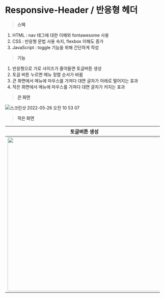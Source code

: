 # Responsive-Header / 반응형 헤더
> **스택**
1. HTML : nav 태그에 대한 이해와 fontawesome 사용
2. CSS : 반응형 문법 사용 숙지, flexbox 이해도 증가
3. JavaScript : toggle 기능을 위해 간단하게 작성

> **기능**
1. 반응형으로 가로 사이즈가 줄어들면 토글버튼 생성
2. 토글 버튼 누르면 메뉴 정렬 순서가 바뀜
3. 큰 화면에서 메뉴에 마우스를 가져다 대면 글자가 아래로 떨어지는 효과
4. 작은 화면에서 메뉴에 마우스를 가져다 대면 글자가 커지는 효과

> **큰 화면**

![스크린샷 2022-05-26 오전 10 53 07](https://user-images.githubusercontent.com/68316994/173470270-06e5e24f-2fa3-498a-874f-41ef531a3001.png)
> **작은 화면**

|토글버튼 생성|토글버튼 클릭|
|:--:|:--:|
|<img src="https://user-images.githubusercontent.com/68316994/173471580-6bbd4086-3d16-417c-a333-9846e6149b53.png" height="500">|<img src="https://user-images.githubusercontent.com/68316994/173472162-39d5a4c9-b848-4339-b947-f0d6c28337e5.png" height="500">|

